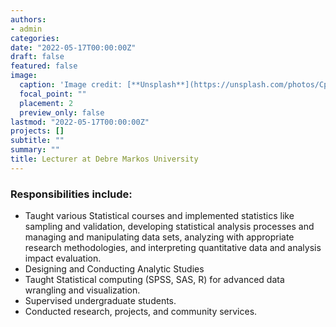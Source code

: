 ```yaml
---
authors:
- admin
categories:
date: "2022-05-17T00:00:00Z"
draft: false
featured: false
image:
  caption: 'Image credit: [**Unsplash**](https://unsplash.com/photos/CpkOjOcXdUY)'
  focal_point: ""
  placement: 2
  preview_only: false
lastmod: "2022-05-17T00:00:00Z"
projects: []
subtitle: ""
summary: ""
title: Lecturer at Debre Markos University
---
```


### Responsibilities include:

- Taught various Statistical courses and implemented statistics like sampling and validation, developing statistical analysis processes and managing and manipulating data sets, analyzing with appropriate research methodologies, and interpreting quantitative data and analysis impact evaluation.
- Designing and Conducting Analytic Studies
- Taught Statistical computing (SPSS, SAS, R) for advanced data wrangling and visualization.
- Supervised undergraduate students.
- Conducted research, projects, and community services.